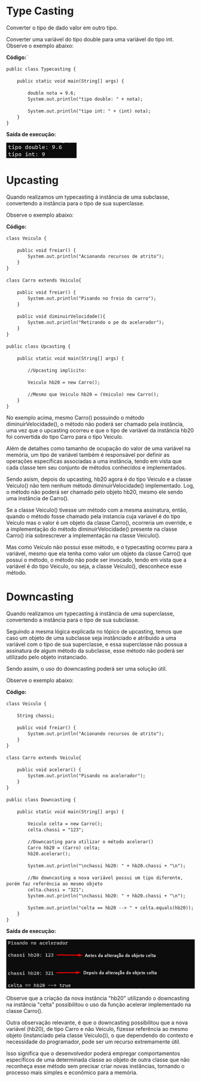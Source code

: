 # Type Casting 

Converter o tipo de dado valor em outro tipo.

Converter uma variável do tipo double para uma variável do tipo int. Observe o exemplo abaixo:

**Código:**`

```
public class Typecasting {
    
    public static void main(String[] args) {

        double nota = 9.6;
        System.out.println("tipo double: " + nota);

        System.out.println("tipo int: " + (int) nota);
    }
}
```

**Saída de execução:**

![](images/typecasting-output.png)

# Upcasting

Quando realizamos um typecasting à instância de uma subclasse, convertendo a instância para o tipo de sua superclasse.

Observe o exemplo abaixo:

**Código:**

```
class Veiculo {

    public void freiar() {
        System.out.println("Acionando recursos de atrito");
    }
}

class Carro extends Veiculo{

    public void freiar() {
        System.out.println("Pisando no freio do carro");
    }

    public void diminuirVelocidade(){
        System.out.println("Retirando o pe do acelerador");
    }
}

public class Upcasting {
    
    public static void main(String[] args) {

        //Upcasting implicito:

        Veiculo hb20 = new Carro();

        //Mesmo que Veiculo hb20 = (Veiculo) new Carro();
    }
}
```

No exemplo acima, mesmo Carro() possuindo o método diminuirVelocidade(), o método não poderá ser chamado pela instância, uma vez que o upcasting ocorreu e que o tipo de variável da instância hb20 foi convertida do tipo Carro para o tipo Veiculo.

Além de detalhes como tamanho de ocupação do valor de uma variável na memória, um tipo de variável também é responsável por definir as operações específicas associadas a uma instância, tendo em vista que cada classe tem seu conjunto de métodos conhecidos e implementados.

Sendo asism, depois do upcasting, hb20 agora é do tipo Veiculo e a classe Veiculo() não tem nenhum método diminuirVelocidade() implementado. Log, o método não poderá ser chamado pelo objeto hb20, mesmo ele sendo uma instância de Carro().

Se a classe Veiculo() tivesse um método com a mesma assinatura, então, quando o método fosse chamado pela instancia cuja variavel é do tipo Veiculo mas o valor é um objeto da classe Carro(), ocorreria um override, e a implementação do método diminuirVelocidade() presente na classe Carro() iria sobrescrever a implementação na classe Veiculo().

Mas como Veiculo não possui esse método, e o typecasting ocorreu para a variável, mesmo que ela tenha como valor um objeto da classe Carro() que possui o método, o método não pode ser invocado, tendo em vista que a variável é do tipo Veiculo, ou seja, a classe Veiculo(), desconhece esse método.

# Downcasting

Quando realizamos um typecasting à instância de uma superclasse, convertendo a instância para o tipo de sua subclasse.

Seguindo a mesma lógica explicada no tópico de upcasting, temos que caso um objeto de uma subclasse seja instânciado e atribuido a uma variável com o tipo de sua superclasse, e essa superclasse não possua a assinatura de algum método da subclasse, esse método não poderá ser utilizado pelo objeto instanciado.

Sendo assim, o uso do downcasting poderá ser uma solução útil.

Observe o exemplo abaixo:

**Código:**

```
class Veiculo {

    String chassi;

    public void freiar() {
        System.out.println("Acionando recursos de atrito");
    }
}

class Carro extends Veiculo{

    public void acelerar() {
        System.out.println("Pisando no acelerador");
    }
}

public class Downcasting {
    
    public static void main(String[] args) {

        Veiculo celta = new Carro();
        celta.chassi = "123";
        
        //Downcasting para utilizar o método acelerar()
        Carro hb20 = (Carro) celta;
        hb20.acelerar();

        System.out.println("\nchassi hb20: " + hb20.chassi + "\n");

        //No downcasting a nova variável possui um tipo diferente, porém faz referência ao mesmo objeto
        celta.chassi = "321";
        System.out.println("\nchassi hb20: " + hb20.chassi + "\n");

        System.out.println("celta == hb20 --> " + celta.equals(hb20));
    }
}
```

**Saída de execução:**

![](images/downcasting-output.png)

Observe que a criação da nova instância "hb20" utilizando o downcasting na instância "celta" possibilitou o uso da função acelerar implementado na classe Carro().

Outra observação relevante, é que o downcasting possibilitou que a nova variável (hb20), de tipo Carro e não Veiculo, fizesse referência ao mesmo objeto (instanciado pela classe Veiculo()), o que dependendo do contexto e necessidade do programador, pode ser um recurso extremamente útil.

Isso significa que o desenvolvedor poderá empregar comportamentos específicos de uma determinada classe ao objeto de outra classe que não reconheça esse método sem precisar criar novas instâncias, tornando o processo mais simples e econômico para a memória.